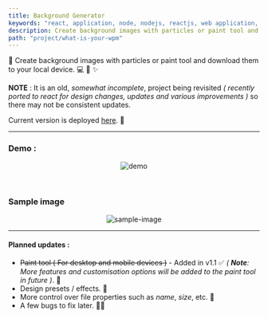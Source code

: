 ```yaml
---
title: Background Generator
keywords: "react, application, node, nodejs, reactjs, web application, web, typing, speed, words per minute"
description: Create background images with particles or paint tool and download them to your local device.
path: "project/what-is-your-wpm"
---
```


🎨 Create background images with particles or paint tool and download them to your local device. 💻 📱 ✨

**NOTE** : It is an old, _somewhat incomplete_, project being revisited _( recently ported to react for design changes, updates and various improvements )_ so there may not be consistent updates.

Current version is deployed [here](https://bgcreate.netlify.com/). 🚀

<hr/>

### Demo :

<p align="center">
  <img src="https://raw.githubusercontent.com/rishichawda/bgcreate/master/examples/demo.gif" alt="demo">
</p>

<br />

### Sample image

<p align="center">
<img src="https://raw.githubusercontent.com/rishichawda/bgcreate/master/examples/bgGeneratorImage-3.jpg" alt="sample-image" />
</p>

<hr/>

#### Planned updates :

- ~~Paint tool ( For desktop and mobile devices )~~ - Added in v1.1 ✅ _( **Note**: More features and customisation options will be added to the paint tool in future )_. 💅
- Design presets / effects. 🌈
- More control over file properties such as _name_, _size_, etc. 📝
- A few bugs to fix later. 🐞🐛
